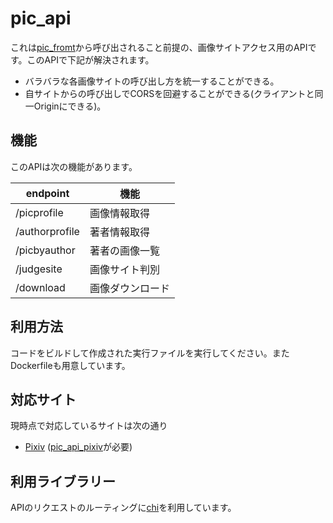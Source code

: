 # pic_api
これは[pic_fromt](https://github.com/Michi-gi/pic_fromt)から呼び出されること前提の、画像サイトアクセス用のAPIです。このAPIで下記が解決されます。
- バラバラな各画像サイトの呼び出し方を統一することができる。
- 自サイトからの呼び出しでCORSを回避することができる(クライアントと同一Originにできる)。

## 機能
このAPIは次の機能があります。

|endpoint|機能|
|---|---|
|/picprofile|画像情報取得|
|/authorprofile|著者情報取得|
|/picbyauthor|著者の画像一覧|
|/judgesite|画像サイト判別|
|/download|画像ダウンロード|

## 利用方法
コードをビルドして作成された実行ファイルを実行してください。またDockerfileも用意しています。

## 対応サイト
現時点で対応しているサイトは次の通り

- [Pixiv](https://www.pixiv.net/) ([pic_api_pixiv](https://github.com/Michi-gi/pic_api_pixiv)が必要)

## 利用ライブラリー
APIのリクエストのルーティングに[chi](https://github.com/go-chi/chi)を利用しています。